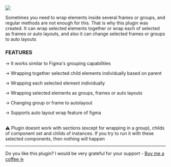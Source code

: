 <img src="https://s3-alpha-sig.figma.com/plugins/1219008484601651003/62795/cee76b17-0627-4ad3-9e49-5d4eb1259765-cover?Expires=1692576000&Signature=bckHeg9qqhFoFRX~jDGsY~VxElOt5Fc4A3rxWhAIInDZOCCkFGooX6nUOrDXsVn6npLhR8~GAM4val8dujYxqp52FtfQOaLAiQf4q1nZmZSxheIVBipgCQN45-ExVtGrfqWmCyfW8Y9Sc5~wEiFReMOpAQGqqbA~BJuwrcH~D2KwtX9Hw-pKrhZ70VJQRTCytovrkPL7dS9OqDdUDToMhnrr5KrYkr~feYmZX6el5A9s4aWPTfF0GY4e4NnFE1bn8vMtf-K00ypw1v6t5striRbsjnh0AV0rzbsuoRhgEcsBnJQYemvaqILBaE1OI-cnS2-jizVQ4iP8w8wgITZIFw__&Key-Pair-Id=APKAQ4GOSFWCVNEHN3O4">

Sometimes you need to wrap elements inside several frames or groups, and regular methods are not enough for this. That is why this plugin was created. It can wrap selected elements together or wrap each of selected as frames or auto layouts, and also it can change selected frames or groups to auto layouts

### **FEATURES**

→ It works similar to Figma's grouping capabilities

→ Wrapping together selected child elements individually based on parent

→ Wrapping each selected element individually

→ Wrapping selected elements as groups, frames or auto layouts

→ Changing group or frame to autolayout

→ Supports auto layout wrap feature of figma

<br>
⚠️ Plugin doesnt work with sections (except for wrapping in a group), childs of component set and childs of instances. If you try to run it with these selected components, then nothing will happen

---

Do you like this plugin? I would be very grateful for your support - [Buy me a coffee ☕](https://www.buymeacoffee.com/Denis.Solovey)
